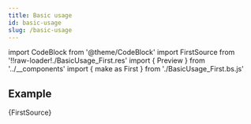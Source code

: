```yaml
---
title: Basic usage 
id: basic-usage 
slug: /basic-usage
---
```


import CodeBlock from '@theme/CodeBlock'
import FirstSource from '!!raw-loader!./BasicUsage_First.res'
import { Preview } from '../__components'
import { make as First } from './BasicUsage_First.bs.js'

## Example

<CodeBlock className="language-reason"> {FirstSource}</CodeBlock>

<Preview>
  <First />
</Preview>
